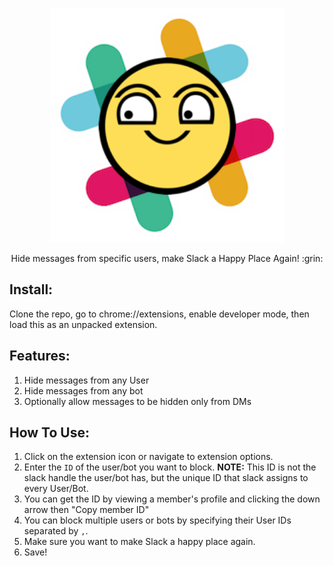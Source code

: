 <p align="center">
<img src="icons/icon256.png" width="375"/>
<p align="center">Hide messages from specific users, make Slack a Happy Place Again! :grin:</p>
</p>

## Install:
Clone the repo, go to chrome://extensions, enable developer mode, then load this as an unpacked extension.

## Features:
1. Hide messages from any User
2. Hide messages from any bot
3. Optionally allow messages to be hidden only from DMs

## How To Use:
1. Click on the extension icon or navigate to extension options.
2. Enter the `ID` of the user/bot you want to block. **NOTE:** This ID is not the slack handle the user/bot has, but the unique ID that slack assigns to every User/Bot. 
3. You can get the ID by viewing a member's profile and clicking the down arrow then "Copy member ID"
4. You can block multiple users or bots by specifying their User IDs separated by `,`.
5. Make sure you want to make Slack a happy place again.
6. Save!
